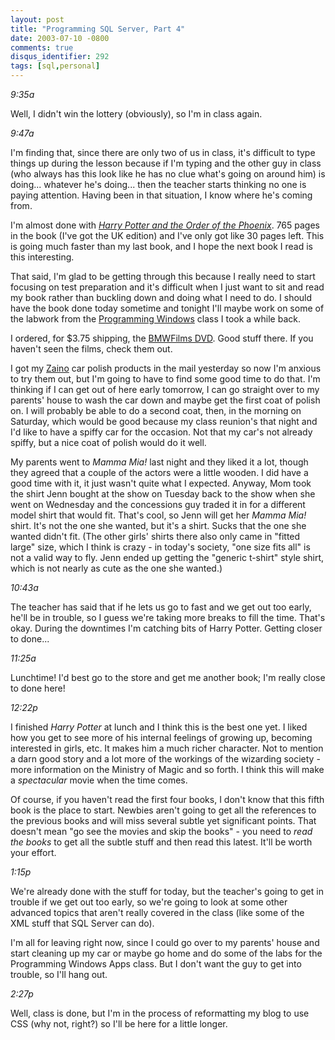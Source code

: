 ```yaml
---
layout: post
title: "Programming SQL Server, Part 4"
date: 2003-07-10 -0800
comments: true
disqus_identifier: 292
tags: [sql,personal]
---
```

*9:35a*

 Well, I didn't win the lottery (obviously), so I'm in class again.

 *9:47a*

 I'm finding that, since there are only two of us in class, it's
difficult to type things up during the lesson because if I'm typing and
the other guy in class (who always has this look like he has no clue
what's going on around him) is doing... whatever he's doing... then the
teacher starts thinking no one is paying attention. Having been in that
situation, I know where he's coming from.

 I'm almost done with [*Harry Potter and the Order of the
Phoenix*](http://www.amazon.com/exec/obidos/ASIN/043935806X/mhsvortex).
765 pages in the book (I've got the UK edition) and I've only got like
30 pages left. This is going much faster than my last book, and I hope
the next book I read is this interesting.

 That said, I'm glad to be getting through this because I really need to
start focusing on test preparation and it's difficult when I just want
to sit and read my book rather than buckling down and doing what I need
to do. I should have the book done today sometime and tonight I'll maybe
work on some of the labwork from the [Programming
Windows](/archive/2003/06/23/windows-apps-part-1.aspx) class I took a
while back.

 I ordered, for $3.75 shipping, the [BMWFilms
DVD](http://usa.bmwfilms.com/clap.asp?template=dvdlanding&country=usa&film=).
Good stuff there. If you haven't seen the films, check them out.

 I got my [Zaino](http://www.zainobros.com) car polish products in the
mail yesterday so now I'm anxious to try them out, but I'm going to have
to find some good time to do that. I'm thinking if I can get out of here
early tomorrow, I can go straight over to my parents' house to wash the
car down and maybe get the first coat of polish on. I will probably be
able to do a second coat, then, in the morning on Saturday, which would
be good because my class reunion's that night and I'd like to have a
spiffy car for the occasion. Not that my car's not already spiffy, but a
nice coat of polish would do it well.

 My parents went to *Mamma Mia!* last night and they liked it a lot,
though they agreed that a couple of the actors were a little wooden. I
did have a good time with it, it just wasn't quite what I expected.
Anyway, Mom took the shirt Jenn bought at the show on Tuesday back to
the show when she went on Wednesday and the concessions guy traded it in
for a different model shirt that would fit. That's cool, so Jenn will
get her *Mamma Mia!* shirt. It's not the one she wanted, but it's a
shirt. Sucks that the one she wanted didn't fit. (The other girls'
shirts there also only came in "fitted large" size, which I think is
crazy - in today's society, "one size fits all" is not a valid way to
fly. Jenn ended up getting the "generic t-shirt" style shirt, which is
not nearly as cute as the one she wanted.)

 *10:43a*

 The teacher has said that if he lets us go to fast and we get out too
early, he'll be in trouble, so I guess we're taking more breaks to fill
the time. That's okay. During the downtimes I'm catching bits of Harry
Potter. Getting closer to done...

 *11:25a*

 Lunchtime! I'd best go to the store and get me another book; I'm really
close to done here!

 *12:22p*

 I finished *Harry Potter* at lunch and I think this is the best one
yet. I liked how you get to see more of his internal feelings of growing
up, becoming interested in girls, etc. It makes him a much richer
character. Not to mention a darn good story and a lot more of the
workings of the wizarding society - more information on the Ministry of
Magic and so forth. I think this will make a *spectacular* movie when
the time comes.

 Of course, if you haven't read the first four books, I don't know that
this fifth book is the place to start. Newbies aren't going to get all
the references to the previous books and will miss several subtle yet
significant points. That doesn't mean "go see the movies and skip the
books" - you need to *read the books* to get all the subtle stuff and
then read this latest. It'll be worth your effort.

 *1:15p*

 We're already done with the stuff for today, but the teacher's going to
get in trouble if we get out too early, so we're going to look at some
other advanced topics that aren't really covered in the class (like some
of the XML stuff that SQL Server can do).

 I'm all for leaving right now, since I could go over to my parents'
house and start cleaning up my car or maybe go home and do some of the
labs for the Programming Windows Apps class. But I don't want the guy to
get into trouble, so I'll hang out.

 *2:27p*

 Well, class is done, but I'm in the process of reformatting my blog to
use CSS (why not, right?) so I'll be here for a little longer.
